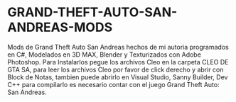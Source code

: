 # GRAND-THEFT-AUTO-SAN-ANDREAS-MODS
Mods de Grand Theft Auto San Andreas hechos de mi autoria programados en C#, Modelados en 3D MAX, Blender y Texturizados con Adobe Photoshop. Para Instalarlos pegue los archivos Cleo en la carpeta CLEO DE GTA SA, para leer los archivos Cleo por favor de click derecho y abrir con Block de Notas, tambien puede abrirlo en Visual Studio, Sanny Builder, Dev C++ para compilarlo es necesario contar con el juego Grand Theft Auto: San Andreas.
